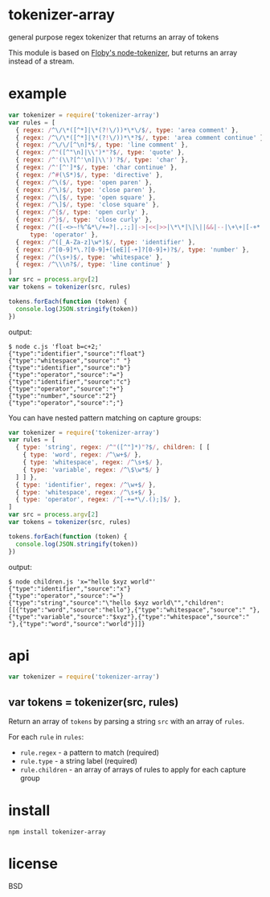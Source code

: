 # tokenizer-array

general purpose regex tokenizer that returns an array of tokens

This module is based on [Floby's node-tokenizer][1], but returns an array
instead of a stream.

[1]: https://github.com/Floby/node-tokenizer

# example

``` js
var tokenizer = require('tokenizer-array')
var rules = [
  { regex: /^\/\*([^*]|\*(?!\/))*\*\/$/, type: 'area comment' },
  { regex: /^\/\*([^*]|\*(?!\/))*\*?$/, type: 'area comment continue' },
  { regex: /^\/\/[^\n]*$/, type: 'line comment' },
  { regex: /^"([^"\n]|\\")*"?$/, type: 'quote' },
  { regex: /^'(\\?[^'\n]|\\')'?$/, type: 'char' },
  { regex: /^'[^']*$/, type: 'char continue' },
  { regex: /^#(\S*)$/, type: 'directive' },
  { regex: /^\($/, type: 'open paren' },
  { regex: /^\)$/, type: 'close paren' },
  { regex: /^\[$/, type: 'open square' },
  { regex: /^\]$/, type: 'close square' },
  { regex: /^{$/, type: 'open curly' },
  { regex: /^}$/, type: 'close curly' },
  { regex: /^([-<>~!%^&*\/+=?|.,:;]|->|<<|>>|\*\*|\|\||&&|--|\+\+|[-+*|&%\/=]=)$/,
      type: 'operator' },
  { regex: /^([_A-Za-z]\w*)$/, type: 'identifier' },
  { regex: /^[0-9]*\.?[0-9]+([eE][-+]?[0-9]+)?$/, type: 'number' },
  { regex: /^(\s+)$/, type: 'whitespace' },
  { regex: /^\\\n?$/, type: 'line continue' }
]
var src = process.argv[2]
var tokens = tokenizer(src, rules)

tokens.forEach(function (token) {
  console.log(JSON.stringify(token))
})
```

output:

```
$ node c.js 'float b=c+2;'
{"type":"identifier","source":"float"}
{"type":"whitespace","source":" "}
{"type":"identifier","source":"b"}
{"type":"operator","source":"="}
{"type":"identifier","source":"c"}
{"type":"operator","source":"+"}
{"type":"number","source":"2"}
{"type":"operator","source":";"}
```

You can have nested pattern matching on capture groups:

``` js
var tokenizer = require('tokenizer-array')
var rules = [
  { type: 'string', regex: /^"([^"]*)"?$/, children: [ [
    { type: 'word', regex: /^\w+$/ },
    { type: 'whitespace', regex: /^\s+$/ },
    { type: 'variable', regex: /^\$\w*$/ }
  ] ] },
  { type: 'identifier', regex: /^\w+$/ },
  { type: 'whitespace', regex: /^\s+$/ },
  { type: 'operator', regex: /^[-+=*\/.();]$/ },
]
var src = process.argv[2]
var tokens = tokenizer(src, rules)

tokens.forEach(function (token) {
  console.log(JSON.stringify(token))
})
```

output:

```
$ node children.js 'x="hello $xyz world"'
{"type":"identifier","source":"x"}
{"type":"operator","source":"="}
{"type":"string","source":"\"hello $xyz world\"","children":[[{"type":"word","source":"hello"},{"type":"whitespace","source":" "},{"type":"variable","source":"$xyz"},{"type":"whitespace","source":" "},{"type":"word","source":"world"}]]}
```

# api

``` js
var tokenizer = require('tokenizer-array')
```

## var tokens = tokenizer(src, rules)

Return an array of `tokens` by parsing a string `src` with an array of `rules`.

For each `rule` in `rules`:

* `rule.regex` - a pattern to match (required)
* `rule.type` - a string label (required)
* `rule.children` - an array of arrays of rules to apply for each capture group

# install

```
npm install tokenizer-array
```

# license

BSD

